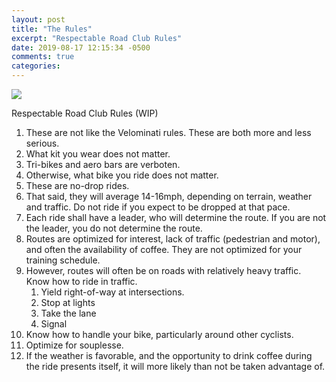 ```yaml
---
layout: post
title: "The Rules"
excerpt: "Respectable Road Club Rules"
date: 2019-08-17 12:15:34 -0500
comments: true
categories: 
---
```


![]({{site.url}}/assets/2019/08/Respectable-Jersey.png)

Respectable Road Club Rules (WIP)

1. These are not like the Velominati rules. These are both more and less serious.
1. What kit you wear does not matter.
1. Tri-bikes and aero bars are verboten.
1. Otherwise, what bike you ride does not matter.
1. These are no-drop rides.
1. That said, they will average 14-16mph, depending on terrain, weather and traffic. Do not ride if you expect to be dropped at that pace.
1. Each ride shall have a leader, who will determine the route. If you are not the leader, you do not determine the route.
1. Routes are optimized for interest, lack of traffic (pedestrian and motor), and often the availability of coffee. They are not optimized for your training schedule.
1. However, routes will often be on roads with relatively heavy traffic. Know how to ride in traffic.
    1. Yield right-of-way at intersections.
    1. Stop at lights
    1. Take the lane
    1. Signal
1. Know how to handle your bike, particularly around other cyclists.
1. Optimize for souplesse.
1. If the weather is favorable, and the opportunity to drink coffee during the ride presents itself, it will more likely than not be taken advantage of.
